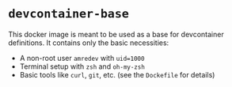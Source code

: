 # `devcontainer-base`

This docker image is meant to be used as a base for devcontainer definitions. It contains only the basic necessities:

- A non-root user `amredev` with `uid=1000`
- Terminal setup with `zsh` and `oh-my-zsh`
- Basic tools like `curl`, `git`, etc. (see the `Dockefile` for details)
